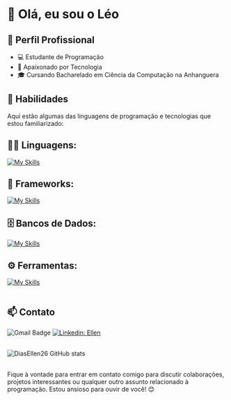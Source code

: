 # 👋 Olá, eu sou o Léo

## 💼 Perfil Profissional

- 💻 Estudante de Programação
- 🌱 Apaixonado por Tecnologia
- 🎓 Cursando Bacharelado em Ciência da Computação na Anhanguera

## 🚀 Habilidades

Aqui estão algumas das linguagens de programação e tecnologias que estou familiarizado:

## 👨‍💻 Linguagens: 
[![My Skills](https://skillicons.dev/icons?i=php,javascript,typescript.python,c,c++,C#)](https://skillicons.dev)

## 🧰 Frameworks: 
[![My Skills](https://skillicons.dev/icons?i=react,django)](https://skillicons.dev)

## 🗄️ Bancos de Dados: 
[![My Skills](https://skillicons.dev/icons?i=mysql,mongo)](https://skillicons.dev)
## ⚙️ Ferramentas:
[![My Skills](https://skillicons.dev/icons?i=git,github,visualstudio,eclipse)](https://skillicons.dev)<br><br>

## 📫 Contato

![Gmail Badge](https://img.shields.io/badge/-{leonardobarsza@gmail.com}-006bed?style=flat-square&logo=Gmail&logoColor=white&link=mailto:{leonardobarsza@gmail.com})
[![Linkedin: Ellen](https://img.shields.io/badge/-ellendias-blue?style=flat-square&logo=Linkedin&logoColor=white&link=https://www.linkedin.com/in/leonardosouzab/)](https://www.linkedin.com/in/leonardosouzab/)<br><br>

![DiasEllen26 GitHub stats](https://github-readme-stats.vercel.app/api?username=leobarsza&show_icons=true&theme=dark) <br><br>

Fique à vontade para entrar em contato comigo para discutir colaborações, projetos interessantes ou qualquer outro assunto relacionado à programação. Estou ansioso para ouvir de você! 😊
